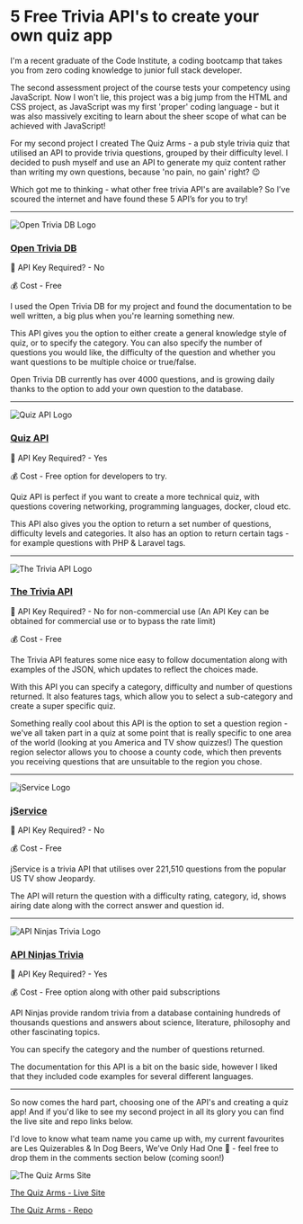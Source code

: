 # 5 Free Trivia API's to create your own quiz app

I'm a recent graduate of the Code Institute, a coding bootcamp that takes you from zero coding knowledge to junior full stack developer.

The second assessment project of the course tests your competency using JavaScript. Now I won't lie, this project was a big jump from the HTML and CSS project, as JavaScript was my first 'proper' coding language - but it was also massively exciting to learn about the sheer scope of what can be achieved with JavaScript! 

For my second project I created The Quiz Arms - a pub style trivia quiz that utilised an API to provide trivia questions, grouped by their difficulty level. I decided to push myself and use an API to generate my quiz content rather than writing my own questions, because 'no pain, no gain' right? 😉

Which got me to thinking - what other free trivia API's are available? So I’ve scoured the internet and have found these 5 API’s for you to try!


---


![Open Trivia DB Logo](https://opentdb.com/images/logo.png)

### [Open Trivia DB](https://opentdb.com/)

🔐 API Key Required? - No

💰 Cost - Free

I used the Open Trivia DB for my project and found the documentation to be well written, a big plus when you're learning something new. 

This API gives you the option to either create a general knowledge style of quiz, or to specify the category. You can also specify the number of questions you would like, the difficulty of the question and whether you want questions to be multiple choice or true/false.

Open Trivia DB currently has over 4000 questions, and is growing daily thanks to the option to add your own question to the database.


---


  ![Quiz API Logo](https://quizapi.io/storage/QuizApi_Logo_White.png)

### [Quiz API](https://quizapi.io/)

🔐 API Key Required? - Yes

💰 Cost - Free option for developers to try.

Quiz API is perfect if you want to create a more technical quiz, with questions covering networking, programming languages, docker, cloud etc.

This API also gives you the option to return a set number of questions, difficulty levels and categories. It also has an option to return certain tags - for example questions with PHP & Laravel tags.


---


![The Trivia API Logo](https://rapidapi.com/cdn/images?url=https://rapidapi-prod-apis.s3.amazonaws.com/8a3b7b95-8a81-43c3-9317-3d46597cf34b.png)

### [The Trivia API](https://the-trivia-api.com/)

🔐 API Key Required? - No for non-commercial use (An API Key can be obtained for commercial use or to bypass the rate limit)

💰 Cost - Free

The Trivia API features some nice easy to follow documentation along with examples of the JSON, which updates to reflect the choices made.

With this API you can specify a category, difficulty and number of questions returned. It also features tags, which allow you to select a sub-category and create a super specific quiz.

Something really cool about this API is the option to set a question region - we've all taken part in a quiz at some point that is really specific to one area of the world (looking at you America and TV show quizzes!)  The question region selector allows you to choose a county code, which then prevents you receiving questions that are unsuitable to the region you chose.


---


![jService Logo](https://d16kg6xo62zbe.cloudfront.net/site-picture/463x256/j/jservice.io.png)

### [jService](http://jservice.io/)

🔐 API Key Required? - No

💰 Cost - Free

jService is a trivia API that utilises over 221,510 questions from the popular US TV show Jeopardy.

 The API will return the question with a difficulty rating, category, id, shows airing date along with the correct answer and question id.


---


![API Ninjas Trivia Logo](https://rapidapi-prod-apis.s3.amazonaws.com/2f6d4d8e-5e8a-42c4-a7a6-01adc0518207.png)

### [API Ninjas Trivia](https://api-ninjas.com/api/trivia)

🔐 API Key Required? - Yes

💰 Cost - Free option along with other paid subscriptions

API Ninjas provide random trivia from a database containing hundreds of thousands questions and answers about science, literature, philosophy and other fascinating topics.

You can specify the category and the number of questions returned.

The documentation for this API is a bit on the basic side, however I liked that they included code examples for several different languages.


---

So now comes the hard part, choosing one of the API's and creating a quiz app! And if you'd like to see my second project in all its glory you can find the live site and repo links below.

I'd love to know what team name you came up with, my current favourites are Les Quizerables & In Dog Beers, We’ve Only Had One 🤣  - feel free to drop them in the comments section below (coming soon!)


![The Quiz Arms Site](https://github.com/kera-cudmore/TheQuizArms/raw/main/assets/images/the-quiz-arms.png)

[The Quiz Arms - Live Site](https://kera-cudmore.github.io/TheQuizArms/)

[The Quiz Arms - Repo](https://github.com/kera-cudmore/TheQuizArms)